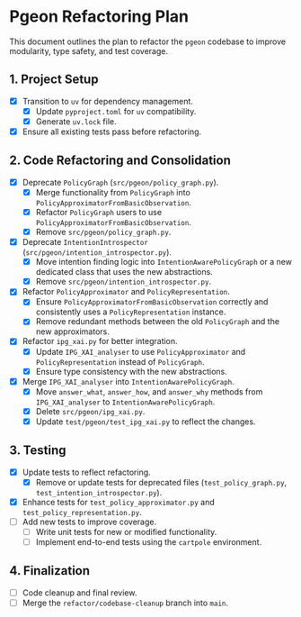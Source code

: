 # Pgeon Refactoring Plan

This document outlines the plan to refactor the `pgeon` codebase to improve modularity, type safety, and test coverage.

## 1. Project Setup

- [x] Transition to `uv` for dependency management.
  - [x] Update `pyproject.toml` for `uv` compatibility.
  - [x] Generate `uv.lock` file.
- [x] Ensure all existing tests pass before refactoring.

## 2. Code Refactoring and Consolidation

- [x] Deprecate `PolicyGraph` (`src/pgeon/policy_graph.py`).
  - [x] Merge functionality from `PolicyGraph` into `PolicyApproximatorFromBasicObservation`.
  - [x] Refactor `PolicyGraph` users to use `PolicyApproximatorFromBasicObservation`.
  - [x] Remove `src/pgeon/policy_graph.py`.
- [x] Deprecate `IntentionIntrospector` (`src/pgeon/intention_introspector.py`).
  - [x] Move intention finding logic into `IntentionAwarePolicyGraph` or a new dedicated class that uses the new abstractions.
  - [x] Remove `src/pgeon/intention_introspector.py`.
- [x] Refactor `PolicyApproximator` and `PolicyRepresentation`.
  - [x] Ensure `PolicyApproximatorFromBasicObservation` correctly and consistently uses a `PolicyRepresentation` instance.
  - [x] Remove redundant methods between the old `PolicyGraph` and the new approximators.
- [x] Refactor `ipg_xai.py` for better integration.
  - [x] Update `IPG_XAI_analyser` to use `PolicyApproximator` and `PolicyRepresentation` instead of `PolicyGraph`.
  - [x] Ensure type consistency with the new abstractions.
- [x] Merge `IPG_XAI_analyser` into `IntentionAwarePolicyGraph`.
  - [x] Move `answer_what`, `answer_how`, and `answer_why` methods from `IPG_XAI_analyser` to `IntentionAwarePolicyGraph`.
  - [x] Delete `src/pgeon/ipg_xai.py`.
  - [x] Update `test/pgeon/test_ipg_xai.py` to reflect the changes.

## 3. Testing

- [x] Update tests to reflect refactoring.
  - [x] Remove or update tests for deprecated files (`test_policy_graph.py`, `test_intention_introspector.py`).
- [x] Enhance tests for `test_policy_approximator.py` and `test_policy_representation.py`.
- [ ] Add new tests to improve coverage.
  - [ ] Write unit tests for new or modified functionality.
  - [ ] Implement end-to-end tests using the `cartpole` environment.

## 4. Finalization

- [ ] Code cleanup and final review.
- [ ] Merge the `refactor/codebase-cleanup` branch into `main`.
